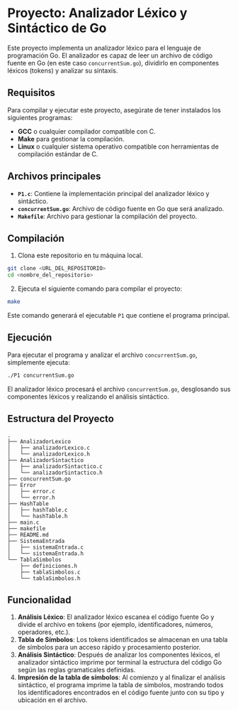 # Proyecto: Analizador Léxico y Sintáctico de Go

Este proyecto implementa un analizador léxico para el lenguaje de programación Go. El analizador es capaz de leer un archivo de código fuente en Go (en este caso `concurrentSum.go`), dividirlo en componentes léxicos (tokens) y
analizar su sintaxis.

## Requisitos

Para compilar y ejecutar este proyecto, asegúrate de tener instalados los siguientes programas:

- **GCC** o cualquier compilador compatible con C.
- **Make** para gestionar la compilación.
- **Linux** o cualquier sistema operativo compatible con herramientas de compilación estándar de C.

## Archivos principales

- **`P1.c`**: Contiene la implementación principal del analizador léxico y sintáctico.
- **`concurrentSum.go`**: Archivo de código fuente en Go que será analizado.
- **`Makefile`**: Archivo para gestionar la compilación del proyecto.

## Compilación

1. Clona este repositorio en tu máquina local.

```bash
git clone <URL_DEL_REPOSITORIO>
cd <nombre_del_repositorio>
```

2. Ejecuta el siguiente comando para compilar el proyecto:

```bash
make
```

Este comando generará el ejecutable `P1` que contiene el programa principal.

## Ejecución

Para ejecutar el programa y analizar el archivo `concurrentSum.go`, simplemente ejecuta:

```bash
./P1 concurrentSum.go
```

El analizador léxico procesará el archivo `concurrentSum.go`, desglosando sus componentes léxicos y realizando el
análisis sintáctico.

## Estructura del Proyecto

```plaintext
.
├── AnalizadorLexico
│   ├── analizadorLexico.c
│   └── analizadorLexico.h
├── AnalizadorSintactico
│   ├── analizadorSintactico.c
│   └── analizadorSintactico.h
├── concurrentSum.go
├── Error
│   ├── error.c
│   └── error.h
├── HashTable
│   ├── hashTable.c
│   └── hashTable.h
├── main.c
├── makefile
├── README.md
├── SistemaEntrada
│   ├── sistemaEntrada.c
│   └── sistemaEntrada.h
└── TablaSimbolos
    ├── definiciones.h
    ├── tablaSimbolos.c
    └── tablaSimbolos.h
```

## Funcionalidad

1. **Análisis Léxico**: El analizador léxico escanea el código fuente Go y divide el archivo en tokens (por ejemplo,
   identificadores, números, operadores, etc.).
2. **Tabla de Símbolos**: Los tokens identificados se almacenan en una tabla de símbolos para un acceso rápido y
   procesamiento posterior.
3. **Análisis Sintáctico**: Después de analizar los componentes léxicos, el analizador sintáctico imprime por terminal la estructura del código Go según las reglas gramaticales definidas.
4. **Impresión de la tabla de símbolos**: Al comienzo y al finalizar el análisis sintáctico, el programa imprime la tabla de símbolos, mostrando todos los identificadores encontrados en el código fuente junto con su tipo y ubicación en el archivo.